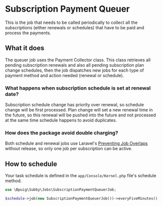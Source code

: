 # Subscription Payment Queuer <Badge text="new in v6.0" type="tip"/>
This is the job that needs to be called periodically to collect all the subscriptions (either renewals or schedules) that
have to be paid and process the payments.

## What it does
The queuer job uses the Payment Collector class. This class retrieves all pending subscription renewals and also all pending
subscription plan change schedules, then the job dispatches new jobs for each type of payment method and action needed 
(renewal or schedule).

### What happens when subscription schedule is set at renewal date?
Subscription schedule change has priority over renewal, so schedule change will be first processed. Plan
change will set a new renewal time in the future, so this renewal will be pushed into the future and not processed at
the same time schedule happens to avoid duplicates.

### How does the package avoid double charging?
Both schedule and renewal jobs use Laravel's [Preventing Job Overlaps](https://laravel.com/docs/8.x/queues#preventing-job-overlaps)
without release, so only one job per subscription can be active.

## How to schedule
Your task schedule is defined in the `app/Console/Kernel.php` file's schedule method.

```php
use \Bpuig\Subby\Jobs\SubscriptionPaymentQueuerJob;

$schedule->job(new SubscriptionPaymentQueuerJob())->everyFiveMinutes();
```

